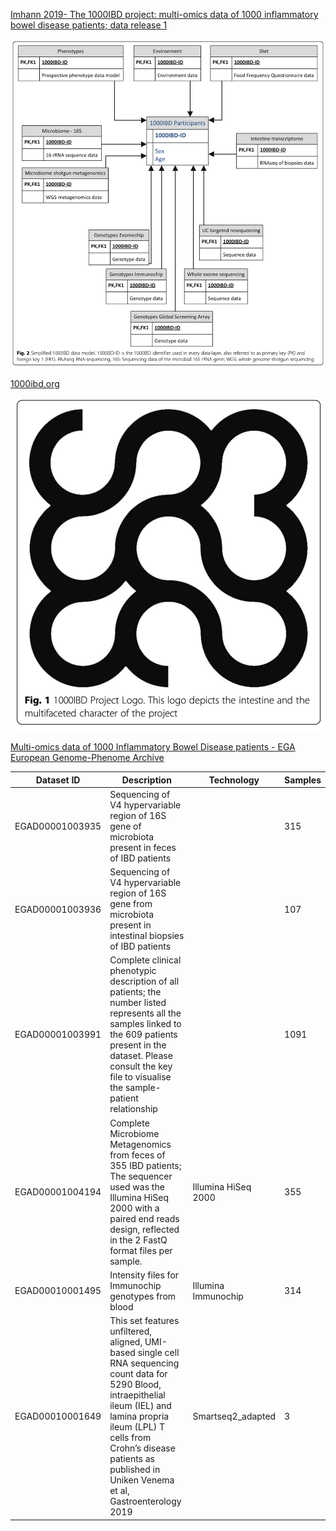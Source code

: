 [Imhann 2019- The 1000IBD project: multi-omics data of
1000 inflammatory bowel disease patients;
data release 1](https://www.ncbi.nlm.nih.gov/pmc/articles/PMC6325838/pdf/12876_2018_Article_917.pdf)

![](1000IBD_DataModel.png)

[1000ibd.org](https://1000ibd.org/)

![](1000IBD_Logo.png)

[Multi-omics data of 1000 Inflammatory Bowel Disease patients - EGA European Genome-Phenome Archive](https://ega-archive.org/studies/EGAS00001002702)

| Dataset ID      | Description                                                                                                                                                                                                                                                        | Technology          | Samples |
|-----------------|--------------------------------------------------------------------------------------------------------------------------------------------------------------------------------------------------------------------------------------------------------------------|---------------------|---------|
| EGAD00001003935 | Sequencing of V4 hypervariable region of 16S gene of microbiota present in feces of IBD patients                                                                                                                                                                   |                     | 315     |
| EGAD00001003936 | Sequencing of V4 hypervariable region of 16S gene from microbiota present in intestinal biopsies of IBD patients                                                                                                                                                   |                     | 107     |
| EGAD00001003991 | Complete clinical phenotypic description of all patients; the number listed represents all the samples linked to the 609 patients present in the dataset. Please consult the key file to visualise the sample-patient relationship                                 |                     | 1091    |
| EGAD00001004194 | Complete Microbiome Metagenomics from feces of 355 IBD patients; The sequencer used was the Illumina HiSeq 2000 with a paired end reads design, reflected in the 2 FastQ format files per sample.                                                                  | Illumina HiSeq 2000 | 355     |
| EGAD00010001495 | Intensity files for Immunochip genotypes from blood                                                                                                                                                                                                                | Illumina Immunochip | 314     |
| EGAD00010001649 | This set features unfiltered, aligned, UMI-based single cell RNA sequencing count data for 5290 Blood, intraepithelial ileum (IEL) and lamina propria ileum (LPL) T cells from Crohn’s disease patients as published in Uniken Venema et al, Gastroenterology 2019 | Smartseq2_adapted   | 3       |


